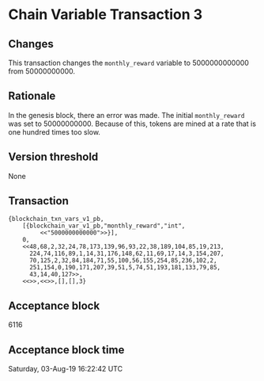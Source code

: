 # Chain Variable Transaction 3

## Changes

This transaction changes the `monthly_reward` variable to 5000000000000 from 50000000000.

## Rationale

In the genesis block, there an error was made.  The initial `monthly_reward` was set to 50000000000.  Because of this, tokens are mined at a rate that is one hundred times too slow.

## Version threshold

None

## Transaction

```
{blockchain_txn_vars_v1_pb,
    [{blockchain_var_v1_pb,"monthly_reward","int",
         <<"5000000000000">>}],
    0,
    <<48,68,2,32,24,78,173,139,96,93,22,38,189,104,85,19,213,
      224,74,116,89,1,14,31,176,148,62,11,69,17,14,3,154,207,
      70,125,2,32,84,184,71,55,100,56,155,254,85,236,102,2,
      251,154,0,190,171,207,39,51,5,74,51,193,181,133,79,85,
      43,14,40,127>>,
    <<>>,<<>>,[],[],3}
```

## Acceptance block

6116

## Acceptance block time

Saturday, 03-Aug-19 16:22:42 UTC
